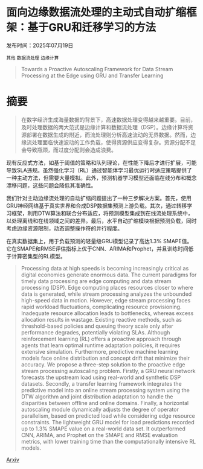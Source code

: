 # 面向边缘数据流处理的主动式自动扩缩框架：基于GRU和迁移学习的方法

发布时间：2025年07月19日

`其他` `数据流处理` `边缘计算`

> Towards a Proactive Autoscaling Framework for Data Stream Processing at the Edge using GRU and Transfer Learning

# 摘要

> 在数字经济生成海量数据的背景下，高速数据处理变得越来越重要。目前，及时处理数据的两大范式是边缘计算和数据流处理（DSP）。边缘计算将资源部署在数据生成的附近，而流处理则分析高速流动的无界数据。然而，边缘流处理面临快速波动的工作负载，使得资源供应变得复杂。资源分配不足会导致瓶颈，而过度分配则会造成浪费。

现有反应式方法，如基于阈值的策略和队列理论，在性能下降后才进行扩展，可能导致SLA违规。虽然强化学习（RL）通过智能体学习最优运行时适应策略提供了一种主动方法，但需要大量模拟。此外，预测机器学习模型还面临在线分布和概念漂移问题，这些问题会降低其准确性。

我们针对主动边缘流处理的自动扩缩问题提出了一种三步解决方案。首先，使用GRU神经网络基于真实世界和合成DSP数据集预测上游负载。其次，通过转移学习框架，利用DTW算法和联合分布适应，将预测模型集成到在线流处理系统中，以处理离线和在线领域之间的差异。最后，水平自动扩缩模块根据预测负载，同时考虑边缘资源限制，动态调整操作符的并行程度。

在真实数据集上，用于负载预测的轻量级GRU模型记录了高达1.3% SMAPE值。它在SMAPE和RMSE评估指标上优于CNN、ARIMA和Prophet，并且训练时间低于计算密集型的RL模型。

> Processing data at high speeds is becoming increasingly critical as digital economies generate enormous data. The current paradigms for timely data processing are edge computing and data stream processing (DSP). Edge computing places resources closer to where data is generated, while stream processing analyzes the unbounded high-speed data in motion. However, edge stream processing faces rapid workload fluctuations, complicating resource provisioning. Inadequate resource allocation leads to bottlenecks, whereas excess allocation results in wastage. Existing reactive methods, such as threshold-based policies and queuing theory scale only after performance degrades, potentially violating SLAs. Although reinforcement learning (RL) offers a proactive approach through agents that learn optimal runtime adaptation policies, it requires extensive simulation. Furthermore, predictive machine learning models face online distribution and concept drift that minimize their accuracy. We propose a three-step solution to the proactive edge stream processing autoscaling problem. Firstly, a GRU neural network forecasts the upstream load using real-world and synthetic DSP datasets. Secondly, a transfer learning framework integrates the predictive model into an online stream processing system using the DTW algorithm and joint distribution adaptation to handle the disparities between offline and online domains. Finally, a horizontal autoscaling module dynamically adjusts the degree of operator parallelism, based on predicted load while considering edge resource constraints. The lightweight GRU model for load predictions recorded up to 1.3\% SMAPE value on a real-world data set. It outperformed CNN, ARIMA, and Prophet on the SMAPE and RMSE evaluation metrics, with lower training time than the computationally intensive RL models.

[Arxiv](https://arxiv.org/abs/2507.14597)
